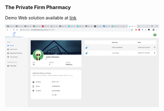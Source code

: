  ### The Private Firm Pharmacy
 
 Demo Web solution available at [link](http://privatefirmpharmacy.com/)

![alt text](screenshot1.png)
